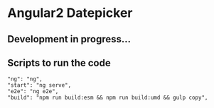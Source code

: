 # Angular2 Datepicker

## Development in progress...

## Scripts to run the code
    "ng": "ng",
    "start": "ng serve",
    "e2e": "ng e2e",
    "build": "npm run build:esm && npm run build:umd && gulp copy",